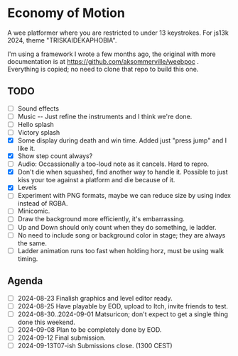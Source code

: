 # Economy of Motion

A wee platformer where you are restricted to under 13 keystrokes.
For js13k 2024, theme "TRISKAIDEKAPHOBIA".

I'm using a framework I wrote a few months ago, 
the original with more documentation is at https://github.com/aksommerville/weebpoc .
Everything is copied; no need to clone that repo to build this one.

## TODO

- [ ] Sound effects
- [ ] Music -- Just refine the instruments and I think we're done.
- [ ] Hello splash
- [ ] Victory splash
- [x] Some display during death and win time. Added just "press jump" and I like it.
- [x] Show step count always?
- [ ] Audio: Occassionally a too-loud note as it cancels. Hard to repro.
- [x] Don't die when squashed, find another way to handle it. Possible to just kiss your toe against a platform and die because of it.
- [x] Levels
- [ ] Experiment with PNG formats, maybe we can reduce size by using index instead of RGBA.
- [ ] Minicomic.
- [ ] Draw the background more efficiently, it's embarrassing.
- [ ] Up and Down should only count when they do something, ie ladder.
- [ ] No need to include song or background color in stage; they are always the same.
- [ ] Ladder animation runs too fast when holding horz, must be using walk timing.

## Agenda

- [ ] 2024-08-23 Finalish graphics and level editor ready.
- [ ] 2024-08-25 Have playable by EOD, upload to Itch, invite friends to test.
- [ ] 2024-08-30..2024-09-01 Matsuricon; don't expect to get a single thing done this weekend.
- [ ] 2024-09-08 Plan to be completely done by EOD.
- [ ] 2024-09-12 Final submission.
- [ ] 2024-09-13T07-ish Submissions close. (1300 CEST)
